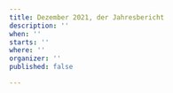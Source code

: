 ```yaml
---
title: Dezember 2021, der Jahresbericht
description: ''
when: ''
starts: ''
where: ''
organizer: ''
published: false

---
```

